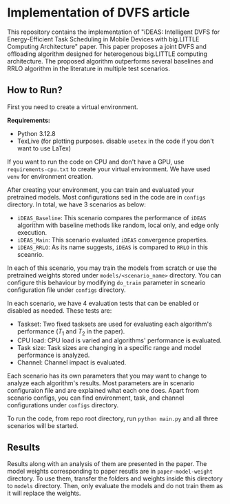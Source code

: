 # Implementation of DVFS article
This repository contains the implementation of "iDEAS: Intelligent DVFS for Energy-Efficient Task Scheduling in Mobile Devices with big.LITTLE Computing Architecture" paper. This paper proposes a joint DVFS and offloading algorithm designed for heterogenous big.LITTLE computing architecture. The proposed algorithm outperforms several baselines and RRLO algorithm in the literature in multiple test scenarios.

## How to Run?
First you need to create a virtual environment.

**Requirements:**
- Python 3.12.8
- TexLive (for plotting purposes. disable `usetex` in the code if you don't want to use LaTex)

If you want to run the code on CPU and don't have a GPU, use `requirements-cpu.txt` to create your virtual environment. We have used `venv` for environment creation.

After creating your environment, you can train and evaluated your pretrained models. Most configurations sed in the code are in `configs` directory. In total, we have 3 scenarios as below:
- `iDEAS_Baseline`: This scenario compares the performance of `iDEAS` algorithm with baseline methods like random, local only, and edge only execution.
- `iDEAS_Main`: This scenario evaluated `iDEAS` convergence properties.
- `iDEAS_RRLO`: As its name suggests, `iDEAS` is compared to `RRLO` in this sceanrio.

In each of this scenario, you may train the models from scratch or use the pretrained weights stored under `models/<scenario_name>` directory. You can configure this behaviour by modifying `do_train` parameter in scneario configuration file under `configs` directory.

In each scenario, we have 4 evaluation tests that can be enabled or disabled as needed. These tests are:
- Taskset: Two fixed tasksets are used for evaluating each algorithm's performance ($T_1$ and $T_2$ in the paper).
- CPU load: CPU load is varied and algorithms' performance is evaluated.
- Task size: Task sizes are changing in a specific range and model performance is analyzed.
- Channel: Channel impact is evaluated.

Each scenario has its own parameters that you may want to change to analyze each algorithm's results. Most parameters are in scenario configuraion file and are explained what each one does. Apart from scenario configs, you can find environment, task, and channel configurations under `configs` directory.

To run the code, from repo root directory, run `python main.py` and all three scenarios will be started.

## Results
Results along with an analysis of them are presented in the paper. The model weights corresponding to paper resutls are in `paper-model-weight` directory. To use them, transfer the folders and weights inside this directory to `models` directory. Then, only evaluate the models and do not train them as it will replace the weights.
